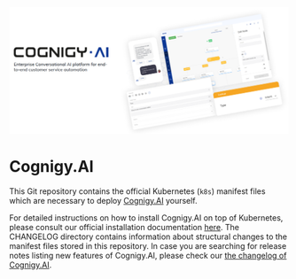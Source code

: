 ![](./docs/assets/cognigy-ai.png)

# Cognigy.AI
This Git repository contains the official Kubernetes (``k8s``) manifest files which are necessary to deploy [Cognigy.AI](https://www.cognigy.com/products/cognigy-ai) yourself.

For detailed instructions on how to install Cognigy.AI on top of Kubernetes, please consult our official installation documentation [here](https://docs.cognigy.com/docs/installation-and-dev-ops-guide). The CHANGELOG directory contains information about structural changes to the manifest files stored in this repository. In case you are searching for release notes listing new features of Cognigy.AI, please check our [the changelog of Cognigy.AI](https://docs.cognigy.com/docs/release-notes).